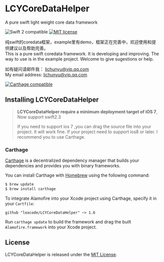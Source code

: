 # LCYCoreDataHelper
A pure swift light weight core data framework

![Swift 2 compatible](https://img.shields.io/badge/swift2-compatible-4BC51D.svg?style=flat)
[![MIT license](http://img.shields.io/badge/license-MIT-brightgreen.svg)](http://opensource.org/licenses/MIT)

纯swift的coredata框架，example里有demo，框架正在完善中，欢迎使用和提供建议以及帮助完善。      
This is a pure swift coredata framework. It is developing and improving. The way to use is in the example project. Welcome to give sugestions or help.

如有疑问请邮件我： lichunyu@vip.qq.com     
My email address:  lichunyu@vip.qq.com

[![Carthage compatible](https://img.shields.io/badge/Carthage-compatible-4BC51D.svg?style=flat)](https://github.com/Carthage/Carthage)

## Installing LCYCoreDataHelper

> **LCYCoreDataHelper require a minimum deployment target of iOS 7**,  Now support swift2.3
>
> If you need to support ios 7 ,you can drag the source file into your project. It will work fine. If your project need to support ios8 or later. I recommend you to use Carthage.

### Carthage


[Carthage](https://github.com/Carthage/Carthage) is a decentralized dependency manager that builds your dependencies and provides you with binary frameworks.

You can install Carthage with [Homebrew](http://brew.sh/) using the following command:

```bash
$ brew update
$ brew install carthage
```

To integrate Alamofire into your Xcode project using Carthage, specify it in your `Cartfile`:

```ogdl
github "leacode/LCYCoreDataHelper" ~> 1.6
```

Run `carthage update` to build the framework and drag the built `Alamofire.framework` into your Xcode project.


## License

LCYCoreDataHelper is released under the [MIT License](LICENSE).
